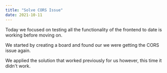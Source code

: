 ```yaml
---
title: "Solve CORS Issue"
date: 2021-10-11
---
```


Today we focused on testing all the functionality of the frontend to date is working before moving on.

We started by creating a board and found our we were getting the CORS issue again.

We applied the solution that worked previously for us however, this time it didn't work.